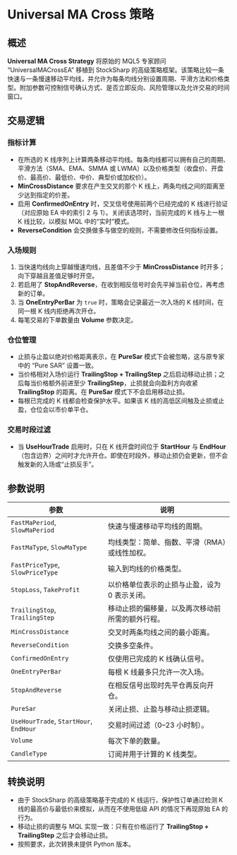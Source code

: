 # Universal MA Cross 策略

## 概述
**Universal MA Cross Strategy** 将原始的 MQL5 专家顾问 “UniversalMACrossEA” 移植到 StockSharp 的高级策略框架。该策略比较一条快速与一条慢速移动平均线，并允许为每条均线分别设置周期、平滑方法和价格类型。附加参数可控制信号确认方式、是否立即反向、风险管理以及允许交易的时间窗口。

## 交易逻辑
### 指标计算
* 在所选的 K 线序列上计算两条移动平均线。每条均线都可以拥有自己的周期、平滑方法（SMA、EMA、SMMA 或 LWMA）以及价格类型（收盘价、开盘价、最高价、最低价、中价、典型价或加权价）。
* **MinCrossDistance** 要求在产生交叉的那个 K 线上，两条均线之间的距离至少达到指定的价差。
* 启用 **ConfirmedOnEntry** 时，交叉信号使用前两个已经完成的 K 线进行验证（对应原始 EA 中的索引 2 与 1）。关闭该选项时，当前完成的 K 线与上一根 K 线比较，以模拟 MQL 中的“实时”模式。
* **ReverseCondition** 会交换做多与做空的规则，不需要修改任何指标设置。

### 入场规则
1. 当快速均线向上穿越慢速均线，且差值不少于 **MinCrossDistance** 时开多；向下穿越且差值足够时开空。
2. 若启用了 **StopAndReverse**，在收到相反信号时会先平掉当前仓位，再考虑新的订单。
3. 当 **OneEntryPerBar** 为 `true` 时，策略会记录最近一次入场的 K 线时间，在同一根 K 线内拒绝再次开仓。
4. 每笔交易的下单数量由 **Volume** 参数决定。

### 仓位管理
* 止损与止盈以绝对价格距离表示，在 **PureSar** 模式下会被忽略，这与原专家中的 “Pure SAR” 设置一致。
* 当价格相对入场价运行 **TrailingStop + TrailingStep** 之后启动移动止损；之后每当价格额外前进至少 **TrailingStep**，止损就会向盈利方向收紧 **TrailingStop** 的距离。在 **PureSar** 模式下不会启用移动止损。
* 每根已完成的 K 线都会检查保护水平。如果该 K 线的高低区间触及止损或止盈，仓位会以市价单平仓。

### 交易时段过滤
* 当 **UseHourTrade** 启用时，只在 K 线开盘时间位于 **StartHour** 与 **EndHour**（包含边界）之间时才允许开仓。即使在时段外，移动止损仍会更新，但不会触发新的入场或“止损反手”。

## 参数说明
| 参数 | 说明 |
|------|------|
| `FastMaPeriod`, `SlowMaPeriod` | 快速与慢速移动平均线的周期。 |
| `FastMaType`, `SlowMaType` | 均线类型：简单、指数、平滑（RMA）或线性加权。 |
| `FastPriceType`, `SlowPriceType` | 输入到均线的价格类型。 |
| `StopLoss`, `TakeProfit` | 以价格单位表示的止损与止盈，设为 0 表示关闭。 |
| `TrailingStop`, `TrailingStep` | 移动止损的偏移量，以及再次移动前所需的额外行程。 |
| `MinCrossDistance` | 交叉时两条均线之间的最小距离。 |
| `ReverseCondition` | 交换多空条件。 |
| `ConfirmedOnEntry` | 仅使用已完成的 K 线确认信号。 |
| `OneEntryPerBar` | 每根 K 线最多只允许一次入场。 |
| `StopAndReverse` | 在相反信号出现时先平仓再反向开仓。 |
| `PureSar` | 关闭止损、止盈与移动止损逻辑。 |
| `UseHourTrade`, `StartHour`, `EndHour` | 交易时间过滤（0–23 小时制）。 |
| `Volume` | 每次下单的数量。 |
| `CandleType` | 订阅并用于计算的 K 线类型。 |

## 转换说明
* 由于 StockSharp 的高级策略基于完成的 K 线运行，保护性订单通过检测 K 线的最高价与最低价来模拟，从而在不使用低级 API 的情况下再现原始 EA 的行为。
* 移动止损的调整与 MQL 实现一致：只有在价格运行了 **TrailingStop + TrailingStep** 之后才会移动止损。
* 按照要求，此次转换未提供 Python 版本。
